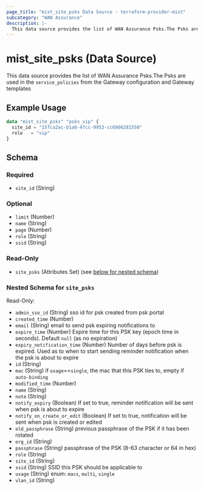 ```yaml
---
page_title: "mist_site_psks Data Source - terraform-provider-mist"
subcategory: "WAN Assurance"
description: |-
  This data source provides the list of WAN Assurance Psks.The Psks are used in the service_policies from the Gateway configuration and Gateway templates
---
```


# mist_site_psks (Data Source)

This data source provides the list of WAN Assurance Psks.The Psks are used in the `service_policies` from the Gateway configuration and Gateway templates


## Example Usage

```terraform
data "mist_site_psks" "psks_vip" {
  site_id = "15fca2ac-b1a6-47cc-9953-cc6906281550"
  role   = "vip"
}
```

<!-- schema generated by tfplugindocs -->
## Schema

### Required

- `site_id` (String)

### Optional

- `limit` (Number)
- `name` (String)
- `page` (Number)
- `role` (String)
- `ssid` (String)

### Read-Only

- `site_psks` (Attributes Set) (see [below for nested schema](#nestedatt--site_psks))

<a id="nestedatt--site_psks"></a>
### Nested Schema for `site_psks`

Read-Only:

- `admin_sso_id` (String) sso id for psk created from psk portal
- `created_time` (Number)
- `email` (String) email to send psk expiring notifications to
- `expire_time` (Number) Expire time for this PSK key (epoch time in seconds). Default `null` (as no expiration)
- `expiry_notification_time` (Number) Number of days before psk is expired. Used as to when to start sending reminder notification when the psk is about to expire
- `id` (String)
- `mac` (String) if `usage`==`single`, the mac that this PSK ties to, empty if `auto-binding`
- `modified_time` (Number)
- `name` (String)
- `note` (String)
- `notify_expiry` (Boolean) If set to true, reminder notification will be sent when psk is about to expire
- `notify_on_create_or_edit` (Boolean) If set to true, notification will be sent when psk is created or edited
- `old_passphrase` (String) previous passphrase of the PSK if it has been rotated
- `org_id` (String)
- `passphrase` (String) passphrase of the PSK (8-63 character or 64 in hex)
- `role` (String)
- `site_id` (String)
- `ssid` (String) SSID this PSK should be applicable to
- `usage` (String) enum: `macs`, `multi`, `single`
- `vlan_id` (String)